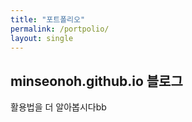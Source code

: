 ```yaml
---
title: "포트폴리오"
permalink: /portpolio/
layout: single
---
```


## minseonoh.github.io 블로그

활용법을 더 알아봅시다bb
